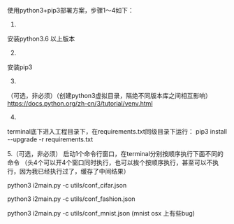 使用python3+pip3部署方案，步骤1～4如下：

1.
安装python3.6 以上版本

2. 
安装pip3 

3.
（可选，非必须）（创建python3虚拟目录，隔绝不同版本库之间相互影响）
https://docs.python.org/zh-cn/3/tutorial/venv.html


4.
terminal底下进入工程目录下，在requirements.txt同级目录下运行：
pip3 install --upgrade -r requirements.txt



5.（可选，非必须）
启动1个命令行窗口，在terminal分别按顺序执行下面不同的命令
（头4个可以开4个窗口同时执行，也可以挨个按顺序执行，甚至可以不执行，因为我已经执行过了，缓存了中间结果）



python3 i2main.py -c  utils/conf_cifar.json

python3 i2main.py -c  utils/conf_fashion.json

python3 i2main.py -c  utils/conf_mnist.json (mnist osx 上有些bug)